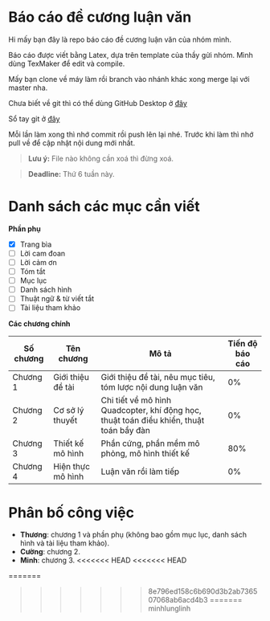 # Báo cáo đề cương luận văn

Hi mấy bạn đây là repo báo cáo đề cương luận văn của nhóm mình. 

Báo cáo được viết bằng Latex, dựa trên template của thầy gửi nhóm. Mình dùng TexMaker để edit và compile.

Mấy bạn clone về máy làm rồi branch vào nhánh khác xong merge lại với master nha.

Chưa biết về git thì có thể dùng GitHub Desktop ở [đây](https://desktop.github.com/)

Sổ tay git ở [đây](http://rogerdudler.github.io/git-guide/index.vi.html)

Mỗi lần làm xong thì nhớ commit rồi push lên lại nhé. Trước khi làm thì nhớ pull về để cập nhật nội dung mới nhất.

> **Lưu ý:** File nào không cần xoá thì đừng xoá.

> **Deadline:** Thứ 6 tuần này.

# Danh sách các mục cần viết

**Phần phụ**

 - [x] Trang bìa
 - [ ] Lời cam đoan
 - [ ] Lời cảm ơn
 - [ ] Tóm tắt
 - [ ] Mục lục
 - [ ] Danh sách hình
 - [ ] Thuật ngữ & từ viết tắt
 - [ ] Tài liệu tham khảo
 
**Các chương chính**

|Số chương |Tên chương       |Mô tả                                                                                  |Tiến độ báo cáo|
|----------|-----------------|---------------------------------------------------------------------------------------|---------------|
|Chương 1  |Giới thiệu đề tài|Giới thiệu đề tài, nêu mục tiêu, tóm lược nội dung luận văn                            |0%             |
|Chương 2  |Cơ sở lý thuyết  |Chi tiết về mô hình Quadcopter, khí động học, thuật toán điều khiển, thuật toán bầy đàn|0%             |
|Chương 3  |Thiết kế mô hình |Phần cứng, phần mềm mô phỏng, mô hình thiết kế                                         |80%            |
|Chương 4  |Hiện thực mô hình|Luận văn rồi làm tiếp                                                                  |0%             |


# Phân bố công việc

 - **Thương**: chương 1 và phần phụ (không bao gồm mục lục, danh sách hình và tài liệu tham khảo).
 - **Cường**: chương 2.
 - **Minh**: chương 3.
<<<<<<< HEAD
<<<<<<< HEAD

=======
>>>>>>> 8e796ed158c6b690d3b2ab736507068ab6acd4b3
=======
>>>>>>> minhlunglinh
